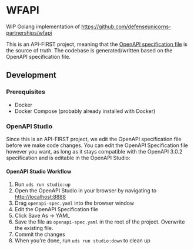# WFAPI
WIP Golang implementation of https://github.com/defenseunicorns-partnerships/wfapi

This is an API-FIRST project, meaning that the [OpenAPI specification file](openapi-spec.yaml) is the source of truth. The codebase is generated/written based on the OpenAPI specification file.

## Development

### Prerequisites
- Docker
- Docker Compose (probably already installed with Docker)

### OpenAPI Studio
Since this is an API-FIRST project, we edit the OpenAPI specification file before we make code changes. You can edit the OpenAPI Specification file however you want, as long as it stays compatible with the OpenAPI 3.0.2 specification and is editable in the OpenAPI Studio:

#### OpenAPI Studio Workflow
1. Run `uds run studio:up`
2. Open the OpenAPI Studio in your browser by navigating to [http://localhost:8888](http://localhost:8888)
3. Drag `openapi-spec.yaml` into the browser window
4. Edit the OpenAPI Specification file
5. Click Save As -> YAML
6. Save the file as `openapi-spec.yaml` in the root of the project. Overwrite the existing file.
7. Commit the changes
8. When you're done, run `uds run studio:down` to clean up
